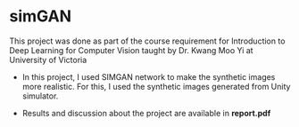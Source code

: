 # simGAN
This project was done as part of the course requirement for Introduction to Deep Learning for Computer Vision taught by Dr. Kwang Moo Yi at University of Victoria

- In this project, I used SIMGAN network to make the synthetic images more realistic. For this, I used the synthetic images generated from Unity simulator.

- Results and discussion about the project are available in **report.pdf**
